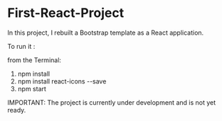 # First-React-Project

In this project, I rebuilt a Bootstrap template as a React application.

To run it :

from the Terminal:

1) npm install
2) npm install react-icons --save
3) npm start

IMPORTANT: 
The project is currently under development and is not yet ready.
